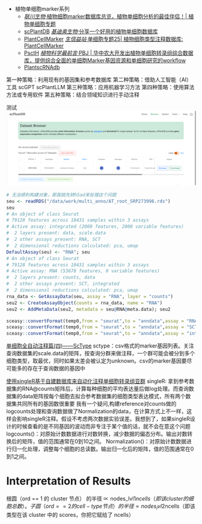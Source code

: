 - 植物单细胞marker系列
    - [*联川生物*·植物细胞marker数据库总览，植物单细胞分析的最佳伴侣！| 植物单细胞专题](https://mp.weixin.qq.com/s/CXGkNuBDQin5MrPWMgt8ng)
    - [scPlantDB](https://biobigdata.nju.edu.cn/scplantdb/home) [*基迪奥生物*·分享一个好用的植物单细胞数据库](https://mp.weixin.qq.com/s/1dTCDc5U3dvCy15GfLRY4A)
    - [PlantCellMarker](https://www.tobaccodb.org/pcmdb/homePage) [*生信益站*·单细胞专题25| 植物细胞类型注释数据库: PlantCellMarker](https://mp.weixin.qq.com/s/Y1AyXa8jkQBV4yWo_HihTw)
    - [PsctH](http://jinlab.hzau.edu.cn/PsctH/) [*植物科学最前言*·PBJ | 华中农大开发出植物单细胞转录组综合数据库，提供综合全面的单细胞Marker基因资源和单细胞研究的workflow](https://mp.weixin.qq.com/s/5dMORWQeX4eTFgH0e1YkTg)
    - [PlantscRNAdb](http://ibi.zju.edu.cn/plantscrnadb/index.php)

第一种策略：利用现有的基因集和参考数据库
第二种策略：借助人工智能（AI）工具 scGPT scPlantLLM
第三种策略：应用机器学习方法
第四种策略：使用算法方法或专用软件
第五种策略：结合领域知识进行手动注释


测试
![scPlantDB下载拟南芥根的1w细胞数据集做测试](png/download_testdata.png)
```R
# 无法顺利构建对象，那我就先转h5ad来处理这个问题
seu <- readRDS("/data/work/multi_anno/AT_root_SRP273996.rds")
seu
# An object of class Seurat 
# 79128 features across 10431 samples within 3 assays 
# Active assay: integrated (2000 features, 2000 variable features)
#  2 layers present: data, scale.data
#  2 other assays present: RNA, SCT
#  2 dimensional reductions calculated: pca, umap
DefaultAssay(seu) <- "RNA"; seu
# An object of class Seurat 
# 79128 features across 10431 samples within 3 assays 
# Active assay: RNA (53678 features, 0 variable features)
#  2 layers present: counts, data
#  2 other assays present: SCT, integrated
#  2 dimensional reductions calculated: pca, umap
rna_data <- GetAssayData(seu, assay = "RNA", layer = "counts")
seu2 <- CreateAssayObject(counts = rna_data, name = "RNA")
seu2 <- AddMetaData(seu2, metadata = seu@RNA@meta.data); seu2
```
```R
sceasy::convertFormat(temp0,from = "seurat",to = "anndata",assay = "RNA",main_layer = "counts",outFile = "/data/work/multi_anno/AT_root_SRP273996_RNA_rh.h5ad")
sceasy::convertFormat(temp0,from = "seurat",to = "anndata",assay = "SCT",main_layer = "counts",outFile = "/data/work/multi_anno/AT_root_SRP273996_SCT_rh.h5ad")
sceasy::convertFormat(temp0,from = "seurat",to = "anndata",assay = "integrated",main_layer = "counts",outFile = "/data/work/multi_anno/AT_root_SRP273996_integrated_rh.h5ad")
```
[单细胞全自动注释篇(四)——ScType](https://mp.weixin.qq.com/s/hKBiZCHwDdoJOk0YChbtMA)
sctype：csv格式的marker基因列表。关注查询数据集的scale.data的矩阵，按查询分群来做注释，一个群可能会被分到多个细胞类型，取最优，同时如果太差会被认定为unknown。csv的marker基因要尽可能多的存在于查询数据的基因中

[使用singleR基于自建数据库来自动化注释单细胞转录组亚群](https://mp.weixin.qq.com/s/GpOxe4WLIrBOjbdH5gfyOQ)
singleR: 拿到参考数据集的RNA@counts矩阵后，计算每种细胞的平均表达量后做log处理。而查询数据集的data矩阵按每个细胞去拟合参考数据集的细胞类型表达模式，所有两个数据集共同所有的基因数很重要
我有一个疑问,构建reference对counts做的logcounts处理和查询数据做了Normalization的data，在计算方式上不一样，这样会影响singleR注释。假设不考虑两次数据实验误差。我想到了，如果singleR设计的时候查看的是不同基因的波动而非专注于某个值的话，就不会在意这个问题
logcounts()：对原始计数数据进行对数转换，减少数据的偏态分布。输出对数转换后的矩阵，值的范围通常在0到10之间。
Normalization()：对原始计数数据进行归一化处理，调整每个细胞的总读数。输出归一化后的矩阵，值的范围通常在0到1之间。

# Interpretation of Results
根圆（ord == 1 的 cluster 节点） 的半径 ∝ nodes_lvl1$ncells（即该 cluster 的细胞总数）。
子圆（ord == 2 的 cell-type 节点） 的半径 ∝ nodes_lvl2$ncells（即该类型在该 cluster 中的 scores，你把它赋给了 ncells）